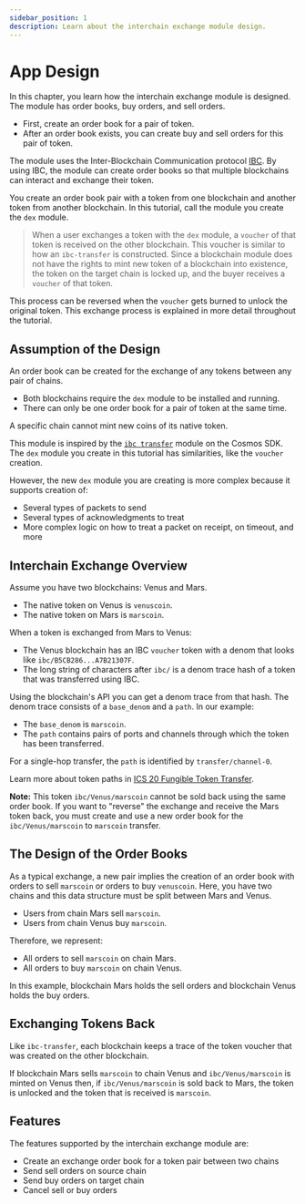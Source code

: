 ```yaml
---
sidebar_position: 1
description: Learn about the interchain exchange module design.
---
```


# App Design

In this chapter, you learn how the interchain exchange module is designed. The module has order books, buy orders, and 
sell orders. 

- First, create an order book for a pair of token. 
- After an order book exists, you can create buy and sell orders for this pair of token.

The module uses the Inter-Blockchain Communication protocol [IBC](https://github.com/cosmos/ics/blob/master/ibc/2_IBC_ARCHITECTURE.md). 
By using IBC, the module can create order books so that multiple blockchains can interact and exchange their token.

You create an order book pair with a token from one blockchain and another token from another blockchain. In this 
tutorial, call the module you create the `dex` module.

> When a user exchanges a token with the `dex` module, a `voucher` of that token is received on the other blockchain. 
> This voucher is similar to how an `ibc-transfer` is constructed. Since a blockchain module does not have the rights 
> to mint new token of a blockchain into existence, the token on the target chain is locked up, and the buyer receives 
> a `voucher` of that token.

This process can be reversed when the `voucher` gets burned to unlock the original token. This exchange process is 
explained in more detail throughout the tutorial.

## Assumption of the Design

An order book can be created for the exchange of any tokens between any pair of chains. 

- Both blockchains require the `dex` module to be installed and running. 
- There can only be one order book for a pair of token at the same time.

<!-- There is no condition to check for open channels between two chains. -->

A specific chain cannot mint new coins of its native token.

<!-- The module is trustless, there is no condition to check when opening a channel between two chains. 
Any pair of tokens can be exchanged between any pair of chains. -->

This module is inspired by the [`ibc transfer`](https://github.com/cosmos/ibc-go/tree/main/modules/apps/transfer) 
module on the Cosmos SDK. The `dex` module you create in this tutorial has similarities, like the `voucher` creation. 

However, the new `dex` module you are creating is more complex because it supports creation of:

- Several types of packets to send
- Several types of acknowledgments to treat
- More complex logic on how to treat a packet on receipt, on timeout, and more

## Interchain Exchange Overview

Assume you have two blockchains: Venus and Mars. 

- The native token on Venus is `venuscoin`.
- The native token on Mars is `marscoin`.

When a token is exchanged from Mars to Venus:

 - The Venus blockchain has an IBC `voucher` token with a denom that looks like `ibc/B5CB286...A7B21307F`. 
- The long string of characters after `ibc/` is a denom trace hash of a token that was transferred using IBC. 

Using the blockchain's API you can get a denom trace from that hash. The denom trace consists of a `base_denom` and a 
`path`. In our example:

- The `base_denom` is `marscoin`.
- The `path` contains pairs of ports and channels through which the token has been transferred. 

For a single-hop transfer, the `path` is identified by `transfer/channel-0`. 

Learn more about token paths in [ICS 20 Fungible Token Transfer](https://github.com/cosmos/ibc/tree/master/spec/app/ics-020-fungible-token-transfer).

**Note:** This token `ibc/Venus/marscoin` cannot be sold back using the same order book. If you want to "reverse" the 
exchange and receive the Mars token back, you must create and use a new order book for the `ibc/Venus/marscoin` to 
`marscoin` transfer.

## The Design of the Order Books

As a typical exchange, a new pair implies the creation of an order book with orders to sell `marscoin` or orders to buy 
`venuscoin`. Here, you have two chains and this data structure must be split between Mars and Venus.

- Users from chain Mars sell `marscoin`.
- Users from chain Venus buy `marscoin`. 

Therefore, we represent:

- All orders to sell `marscoin` on chain Mars.
- All orders to buy `marscoin` on chain Venus.

In this example, blockchain Mars holds the sell orders and blockchain Venus holds the buy orders.

## Exchanging Tokens Back

Like `ibc-transfer`, each blockchain keeps a trace of the token voucher that was created on the other blockchain.

If blockchain Mars sells `marscoin` to chain Venus and `ibc/Venus/marscoin` is minted on Venus then, if 
`ibc/Venus/marscoin` is sold back to Mars, the token is unlocked and the token that is received is `marscoin`.

## Features

The features supported by the interchain exchange module are:

- Create an exchange order book for a token pair between two chains
- Send sell orders on source chain
- Send buy orders on target chain
- Cancel sell or buy orders
